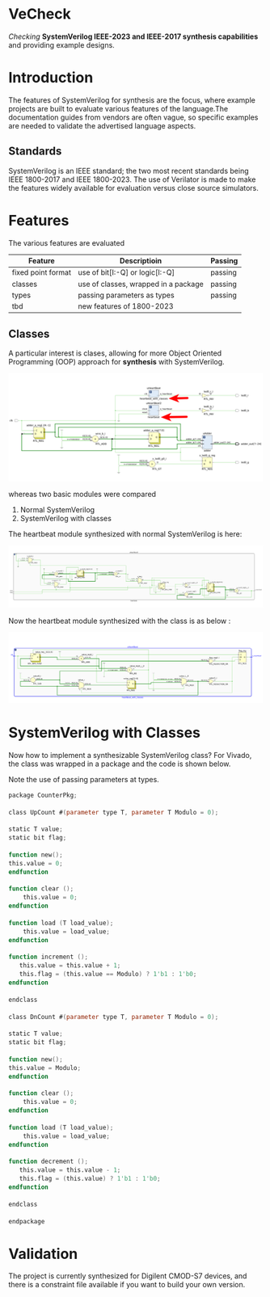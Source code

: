 # VeCheck
*Checking* **SystemVerilog IEEE-2023 and IEEE-2017 synthesis capabilities** and providing example designs.  

# Introduction
The features of SystemVerilog for synthesis are the focus, where 
example projects are built to evaluate various features of the language.The documentation guides from vendors are often vague, so specific 
examples are needed to validate the advertised language aspects. 

## Standards 

SystemVerilog is an IEEE standard; the two most recent standards being
IEEE 1800-2017 and IEEE 1800-2023. The use of Verilator is made to make the features widely available for evaluation versus close source simulators. 

# Features

The various features are evaluated 

Feature | Descriptioin | Passing
---------|----------|---------
 fixed point format | use of bit[I:-Q] or logic[I:-Q] | passing
 classes | use of classes, wrapped in a package | passing
 types | passing parameters as types | passing
tbd | new features of 1800-2023 | 
## Classes

A particular interest is clases, allowing for more Object Oriented Programming (OOP)
approach for **synthesis** with SystemVerilog. 


![Top Level](./assets/top_level.png)

whereas two basic modules were compared

1. Normal SystemVerilog
2. SystemVerilog with classes

The heartbeat module synthesized with normal SystemVerilog is here:

![Top Level](./assets/heartbeat.png)


Now the heartbeat module synthesized with the class is as below : 

![Top Level](./assets/heartbeat_with_classes.png)



# SystemVerilog with Classes

Now how to implement a synthesizable SystemVerilog class? For Vivado, the class was wrapped in a package and the code is shown below. 

Note the use of passing parameters at types. 



```Verilog
package CounterPkg; 

class UpCount #(parameter type T, parameter T Modulo = 0); 

static T value;
static bit flag; 

function new();
this.value = 0;
endfunction

function clear ();
    this.value = 0;
endfunction 

function load (T load_value);
    this.value = load_value;
endfunction 

function increment ();
   this.value = this.value + 1;
   this.flag = (this.value == Modulo) ? 1'b1 : 1'b0;
endfunction

endclass

class DnCount #(parameter type T, parameter T Modulo = 0); 

static T value;
static bit flag; 

function new();
this.value = Modulo;
endfunction

function clear ();
    this.value = 0;
endfunction 

function load (T load_value);
    this.value = load_value;
endfunction 

function decrement ();
   this.value = this.value - 1;
   this.flag = (this.value) ? 1'b1 : 1'b0;
endfunction

endclass

endpackage 

```


# Validation

The project is currently synthesized for Digilent CMOD-S7 devices,
and there is a constraint file available if you want to build your
own version. 

